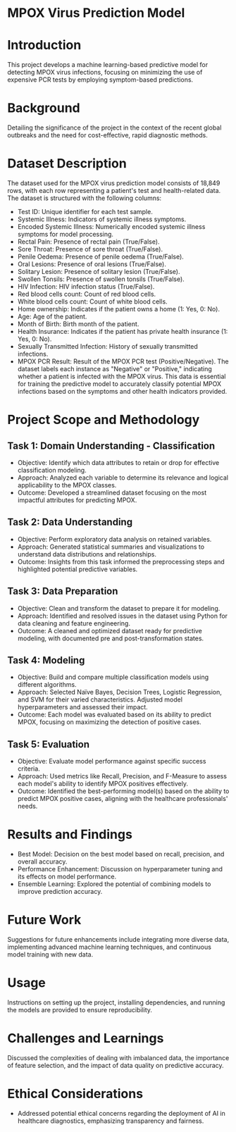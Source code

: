 # MPOX Virus Prediction Model
# Introduction
This project develops a machine learning-based predictive model for detecting MPOX virus infections, focusing on minimizing the use of expensive PCR tests by employing symptom-based predictions.
# Background
Detailing the significance of the project in the context of the recent global outbreaks and the need for cost-effective, rapid diagnostic methods.

# Dataset Description
The dataset used for the MPOX virus prediction model consists of 18,849 rows, with each row representing a patient's test and health-related data. The dataset is structured with the following columns:

- Test ID: Unique identifier for each test sample.
- Systemic Illness: Indicators of systemic illness symptoms.
- Encoded Systemic Illness: Numerically encoded systemic illness symptoms for model processing.
- Rectal Pain: Presence of rectal pain (True/False).
- Sore Throat: Presence of sore throat (True/False).
- Penile Oedema: Presence of penile oedema (True/False).
- Oral Lesions: Presence of oral lesions (True/False).
- Solitary Lesion: Presence of solitary lesion (True/False).
- Swollen Tonsils: Presence of swollen tonsils (True/False).
- HIV Infection: HIV infection status (True/False).
- Red blood cells count: Count of red blood cells.
- White blood cells count: Count of white blood cells.
- Home ownership: Indicates if the patient owns a home (1: Yes, 0: No).
- Age: Age of the patient.
- Month of Birth: Birth month of the patient.
- Health Insurance: Indicates if the patient has private health insurance (1: Yes, 0: No).
- Sexually Transmitted Infection: History of sexually transmitted infections.
- MPOX PCR Result: Result of the MPOX PCR test (Positive/Negative).
The dataset labels each instance as "Negative" or "Positive," indicating whether a patient is infected with the MPOX virus. This data is essential for training the predictive model to accurately classify potential MPOX infections based on the symptoms and other health indicators provided.

# Project Scope and Methodology
## Task 1: Domain Understanding - Classification
- Objective: Identify which data attributes to retain or drop for effective classification modeling.
- Approach: Analyzed each variable to determine its relevance and logical applicability to the MPOX classes.
- Outcome: Developed a streamlined dataset focusing on the most impactful attributes for predicting MPOX.
## Task 2: Data Understanding
- Objective: Perform exploratory data analysis on retained variables.
- Approach: Generated statistical summaries and visualizations to understand data distributions and relationships.
- Outcome: Insights from this task informed the preprocessing steps and highlighted potential predictive variables.
## Task 3: Data Preparation
- Objective: Clean and transform the dataset to prepare it for modeling.
- Approach: Identified and resolved issues in the dataset using Python for data cleaning and feature engineering.
- Outcome: A cleaned and optimized dataset ready for predictive modeling, with documented pre and post-transformation states.
## Task 4: Modeling
- Objective: Build and compare multiple classification models using different algorithms.
- Approach: Selected Naïve Bayes, Decision Trees, Logistic Regression, and SVM for their varied characteristics. Adjusted model hyperparameters and assessed their impact.
- Outcome: Each model was evaluated based on its ability to predict MPOX, focusing on maximizing the detection of positive cases.
## Task 5: Evaluation
- Objective: Evaluate model performance against specific success criteria.
- Approach: Used metrics like Recall, Precision, and F-Measure to assess each model's ability to identify MPOX positives effectively.
- Outcome: Identified the best-performing model(s) based on the ability to predict MPOX positive cases, aligning with the healthcare professionals' needs.
# Results and Findings
- Best Model: Decision on the best model based on recall, precision, and overall accuracy.
- Performance Enhancement: Discussion on hyperparameter tuning and its effects on model performance.
- Ensemble Learning: Explored the potential of combining models to improve prediction accuracy.
# Future Work
Suggestions for future enhancements include integrating more diverse data, implementing advanced machine learning techniques, and continuous model training with new data.

# Usage
Instructions on setting up the project, installing dependencies, and running the models are provided to ensure reproducibility.

# Challenges and Learnings
Discussed the complexities of dealing with imbalanced data, the importance of feature selection, and the impact of data quality on predictive accuracy.

# Ethical Considerations
- Addressed potential ethical concerns regarding the deployment of AI in healthcare diagnostics, emphasizing transparency and fairness.
